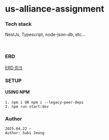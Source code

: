 # us-alliance-assignment

### Tech stack

NestJs, Typescript, node-json-db, etc...

<br/>

### ERD

[ERD 링크]()

### SETUP

#### USING NPM

```
1. npm i OR npm i --legacy-peer-deps
2. npm run start:dev
```


### Author

```
2025.04.22 ~
Author: Subi Jeong

```


